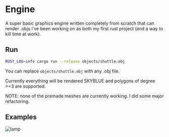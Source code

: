 # Engine

A super basic graphics engine written completely from scratch that can render .objs i've been working on as both my first rust project (and a way to kill time at work).

## Run

```sh
RUST_LOG=info cargo run --release objects/shuttle.obj
```
You can replace `objects/shuttle.obj` with any .obj file.

Currently everything will be rendered SKYBLUE and polygons of degree >=3 are supported.

NOTE: none of the premade meshes are currently working. I did some major refactoring.

## Examples

![lamp](imgs/lamp.gif)
